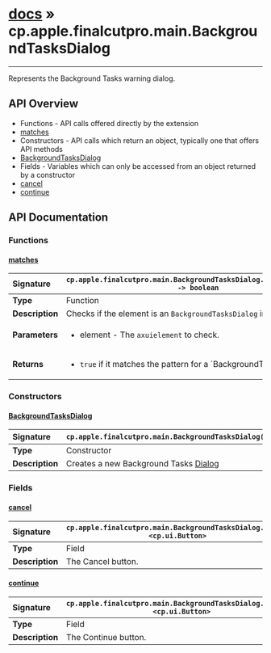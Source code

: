# [docs](index.md) » cp.apple.finalcutpro.main.BackgroundTasksDialog
---

Represents the Background Tasks warning dialog.

## API Overview
* Functions - API calls offered directly by the extension
 * [matches](#matches)
* Constructors - API calls which return an object, typically one that offers API methods
 * [BackgroundTasksDialog](#backgroundtasksdialog)
* Fields - Variables which can only be accessed from an object returned by a constructor
 * [cancel](#cancel)
 * [continue](#continue)

## API Documentation

### Functions

#### [matches](#matches)
| <span style="float: left;">**Signature**</span> | <span style="float: left;">`cp.apple.finalcutpro.main.BackgroundTasksDialog.matches(element) -> boolean` </span>                                                          |
| -----------------------------------------------------|---------------------------------------------------------------------------------------------------------|
| **Type**                                             | Function |
| **Description**                                      | Checks if the element is an `BackgroundTasksDialog` instance. |
| **Parameters**                                       | <ul><li>element       - The <code>axuielement</code> to check.</li></ul> |
| **Returns**                                          | <ul><li><code>true</code> if it matches the pattern for a `BackgroundTasksDialog``.</li></ul> |

### Constructors

#### [BackgroundTasksDialog](#backgroundtasksdialog)
| <span style="float: left;">**Signature**</span> | <span style="float: left;">`cp.apple.finalcutpro.main.BackgroundTasksDialog(cpApp)` </span>                                                          |
| -----------------------------------------------------|---------------------------------------------------------------------------------------------------------|
| **Type**                                             | Constructor |
| **Description**                                      | Creates a new Background Tasks [Dialog](cp.ui.Dialog.md) |

### Fields

#### [cancel](#cancel)
| <span style="float: left;">**Signature**</span> | <span style="float: left;">`cp.apple.finalcutpro.main.BackgroundTasksDialog.cancel <cp.ui.Button>` </span>                                                          |
| -----------------------------------------------------|---------------------------------------------------------------------------------------------------------|
| **Type**                                             | Field |
| **Description**                                      | The Cancel button. |

#### [continue](#continue)
| <span style="float: left;">**Signature**</span> | <span style="float: left;">`cp.apple.finalcutpro.main.BackgroundTasksDialog.continue <cp.ui.Button>` </span>                                                          |
| -----------------------------------------------------|---------------------------------------------------------------------------------------------------------|
| **Type**                                             | Field |
| **Description**                                      | The Continue button. |

